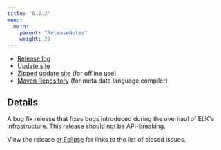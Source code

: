 ```yaml
---
title: "0.2.2"
menu:
  main:
    parent: "ReleaseNotes"
    weight: 22
---
```


* [Release log](https://projects.eclipse.org/projects/modeling.elk/releases/0.2.2)
* [Update site](https://download.eclipse.org/elk/updates/releases/0.2.2/)
* [Zipped update site](https://download.eclipse.org/elk/updates/releases/0.2.2/elk-0.2.2.zip) (for offline use)
* [Maven Repository](https://download.eclipse.org/elk/maven/releases/0.2.2) (for meta data language compiler)


## Details

A bug fix release that fixes bugs introduced during the overhaul of ELK's infrastructure. This release should not be API-breaking.

View the release [at Eclipse](https://projects.eclipse.org/projects/modeling.elk/releases/0.2.2) for links to the list of closed issues.
